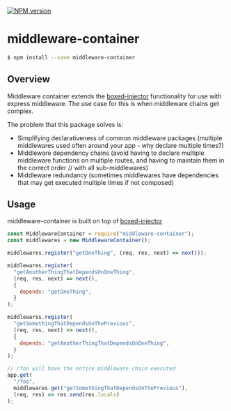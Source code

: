 [![NPM version][npm-image]][npm-url]

# middleware-container

```sh
$ npm install --save middleware-container
```

## Overview

Middleware container extends the [boxed-injector](https://github.com/giddyinc/boxed-injector) functionality for use with express middleware. The use case for this is when middleware chains get complex.

The problem that this package solves is:

- Simplifying declarativeness of common middleware packages (multiple middlewares used often around your app - why declare multiple times?)
- Middleware dependency chains (avoid having to declare multiple middleware functions on multiple routes, and having to maintain them in the correct order // with all sub-middlewares)
- Middleware redundancy (sometimes middlewares have dependencies that may get executed multiple times if not composed)

## Usage

middleware-container is built on top of [boxed-injector](https://github.com/giddyinc/boxed-injector)

```js
const MiddlewareContainer = require("middleware-container");
const middlewares = new MiddlewareContainer();

middlewares.register("getOneThing", (req, res, next) => next());

middlewares.register(
  "getAnotherThingThatDependsOnOneThing",
  (req, res, next) => next(),
  {
    depends: "getOneThing",
  }
);

middlewares.register(
  "getSomethingThatDependsOnThePrevious",
  (req, res, next) => next(),
  {
    depends: "getAnotherThingThatDependsOnOneThing",
  }
);

// /foo will have the entire middleware chain executed
app.get(
  "/foo",
  middlewares.get("getSomethingThatDependsOnThePrevious"),
  (req, res) => res.send(res.locals)
);
```

[npm-image]: https://badge.fury.io/js/middleware-container.svg
[npm-url]: https://npmjs.org/package/middleware-container
